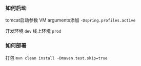 ### 如何启动

tomcat启动参数 VM arguments添加  `-Dspring.profiles.active` 

开发环境		`dev` 
线上环境		`prod` 

### 如何部署

打包 `mvn clean install -Dmaven.test.skip=true` 
